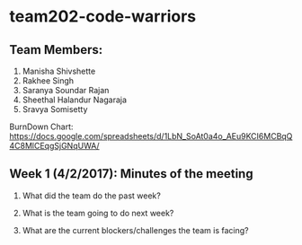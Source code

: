 # team202-code-warriors

## Team Members:

1. Manisha Shivshette
2. Rakhee Singh
3. Saranya Soundar Rajan
4. Sheethal Halandur Nagaraja
5. Sravya Somisetty

BurnDown Chart: https://docs.google.com/spreadsheets/d/1LbN_SoAt0a4o_AEu9KCI6MCBqQ4C8MlCEqgSjGNqUWA/

## Week 1 (4/2/2017): Minutes of the meeting

1.  What did the team do the past week? 

2.  What is the team going to do next week?

3.  What are the current blockers/challenges the team is facing?
